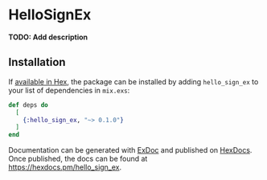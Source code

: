 # HelloSignEx

**TODO: Add description**

## Installation

If [available in Hex](https://hex.pm/docs/publish), the package can be installed
by adding `hello_sign_ex` to your list of dependencies in `mix.exs`:

```elixir
def deps do
  [
    {:hello_sign_ex, "~> 0.1.0"}
  ]
end
```

Documentation can be generated with [ExDoc](https://github.com/elixir-lang/ex_doc)
and published on [HexDocs](https://hexdocs.pm). Once published, the docs can
be found at <https://hexdocs.pm/hello_sign_ex>.

